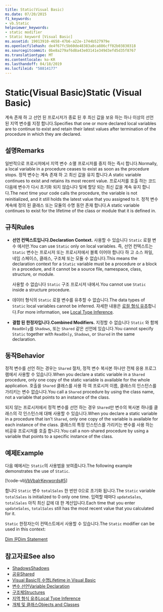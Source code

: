```yaml
---
title: Static(Visual Basic)
ms.date: 07/20/2015
f1_keywords:
- vb.Static
helpviewer_keywords:
- static modifier
- Static keyword [Visual Basic]
ms.assetid: 19013910-4658-47b6-a22e-1744b527979e
ms.openlocfilehash: de4f67fc5b60de48383a8ca886cff02b03830318
ms.sourcegitcommit: 0be8a279af6d8a43e03141e349d3efd5d35f8767
ms.translationtype: MT
ms.contentlocale: ko-KR
ms.lasthandoff: 04/18/2019
ms.locfileid: "58814177"
---
```

# <a name="static-visual-basic"></a><span data-ttu-id="e1346-102">Static(Visual Basic)</span><span class="sxs-lookup"><span data-stu-id="e1346-102">Static (Visual Basic)</span></span>
<span data-ttu-id="e1346-103">계속 존재 하 고 선언 된 프로시저가 종료 된 후 최신 값을 보유 하는 하나 이상의 선언 된 지역 변수를 지정 합니다.</span><span class="sxs-lookup"><span data-stu-id="e1346-103">Specifies that one or more declared local variables are to continue to exist and retain their latest values after termination of the procedure in which they are declared.</span></span>  
  
## <a name="remarks"></a><span data-ttu-id="e1346-104">설명</span><span class="sxs-lookup"><span data-stu-id="e1346-104">Remarks</span></span>  
 <span data-ttu-id="e1346-105">일반적으로 프로시저에서 지역 변수 소멸 프로시저를 중지 하는 즉시 합니다.</span><span class="sxs-lookup"><span data-stu-id="e1346-105">Normally, a local variable in a procedure ceases to exist as soon as the procedure stops.</span></span> <span data-ttu-id="e1346-106">정적 변수는 계속 존재 하 고 최신 값을 유지 합니다.</span><span class="sxs-lookup"><span data-stu-id="e1346-106">A static variable continues to exist and retains its most recent value.</span></span> <span data-ttu-id="e1346-107">프로시저를 호출 하는 코드 다음에 변수가 다시 초기화 되지 않습니다 및에 할당 되는 최신 값을 계속 유지 합니다.</span><span class="sxs-lookup"><span data-stu-id="e1346-107">The next time your code calls the procedure, the variable is not reinitialized, and it still holds the latest value that you assigned to it.</span></span> <span data-ttu-id="e1346-108">정적 변수 계속에 정의 된 클래스 또는 모듈의 수명 동안 존재 합니다.</span><span class="sxs-lookup"><span data-stu-id="e1346-108">A static variable continues to exist for the lifetime of the class or module that it is defined in.</span></span>  
  
## <a name="rules"></a><span data-ttu-id="e1346-109">규칙</span><span class="sxs-lookup"><span data-stu-id="e1346-109">Rules</span></span>  
  
-   <span data-ttu-id="e1346-110">**선언 컨텍스트입니다.**</span><span class="sxs-lookup"><span data-stu-id="e1346-110">**Declaration Context.**</span></span> <span data-ttu-id="e1346-111">사용할 수 있습니다 `Static` 로컬 변수 에서만.</span><span class="sxs-lookup"><span data-stu-id="e1346-111">You can use `Static` only on local variables.</span></span> <span data-ttu-id="e1346-112">즉, 선언 컨텍스트는 `Static` 변수는 프로시저 또는 프로시저에서 블록 이어야 합니다 하 고 소스 파일, 네임 스페이스, 클래스, 구조체 또는 모듈 수 없습니다.</span><span class="sxs-lookup"><span data-stu-id="e1346-112">This means the declaration context for a `Static` variable must be a procedure or a block in a procedure, and it cannot be a source file, namespace, class, structure, or module.</span></span>  
  
     <span data-ttu-id="e1346-113">사용할 수 없습니다 `Static` 구조 프로시저 내에서.</span><span class="sxs-lookup"><span data-stu-id="e1346-113">You cannot use `Static` inside a structure procedure.</span></span>  
  
-   <span data-ttu-id="e1346-114">데이터 형식의 `Static` 로컬 변수를 유추할 수 없습니다.</span><span class="sxs-lookup"><span data-stu-id="e1346-114">The data types of `Static` local variables cannot be inferred.</span></span> <span data-ttu-id="e1346-115">자세한 내용은 [로컬 형식 유추](../../../visual-basic/programming-guide/language-features/variables/local-type-inference.md)합니다.</span><span class="sxs-lookup"><span data-stu-id="e1346-115">For more information, see [Local Type Inference](../../../visual-basic/programming-guide/language-features/variables/local-type-inference.md).</span></span>  
  
-   <span data-ttu-id="e1346-116">**결합 된 한정자입니다.**</span><span class="sxs-lookup"><span data-stu-id="e1346-116">**Combined Modifiers.**</span></span> <span data-ttu-id="e1346-117">지정할 수 없습니다 `Static` 와 함께 `ReadOnly`를 `Shadows`, 또는 `Shared` 같은 선언에 있습니다.</span><span class="sxs-lookup"><span data-stu-id="e1346-117">You cannot specify `Static` together with `ReadOnly`, `Shadows`, or `Shared` in the same declaration.</span></span>  
  
## <a name="behavior"></a><span data-ttu-id="e1346-118">동작</span><span class="sxs-lookup"><span data-stu-id="e1346-118">Behavior</span></span>  
 <span data-ttu-id="e1346-119">정적 변수를 선언 하는 경우는 `Shared` 절차, 정적 변수 복사본 하나만 전체 응용 프로그램에서 사용할 수 있습니다.</span><span class="sxs-lookup"><span data-stu-id="e1346-119">When you declare a static variable in a `Shared` procedure, only one copy of the static variable is available for the whole application.</span></span> <span data-ttu-id="e1346-120">호출을 `Shared` 클래스를 사용 하 여 프로시저 이름, 클래스의 인스턴스를 가리키는 변수 없습니다.</span><span class="sxs-lookup"><span data-stu-id="e1346-120">You call a `Shared` procedure by using the class name, not a variable that points to an instance of the class.</span></span>  
  
 <span data-ttu-id="e1346-121">되지 않는 프로시저에서 정적 변수를 선언 하는 경우 `Shared`만 변수의 복사본 하나를 클래스의 각 인스턴스에 대해 사용할 수 있습니다.</span><span class="sxs-lookup"><span data-stu-id="e1346-121">When you declare a static variable in a procedure that isn't `Shared`, only one copy of the variable is available for each instance of the class.</span></span> <span data-ttu-id="e1346-122">클래스의 특정 인스턴스를 가리키는 변수를 사용 하는 비공유 프로시저를 호출 합니다.</span><span class="sxs-lookup"><span data-stu-id="e1346-122">You call a non-shared procedure by using a variable that points to a specific instance of the class.</span></span>  
  
## <a name="example"></a><span data-ttu-id="e1346-123">예제</span><span class="sxs-lookup"><span data-stu-id="e1346-123">Example</span></span>  
 <span data-ttu-id="e1346-124">다음 예에서는 `Static`의 사용법을 보여줍니다.</span><span class="sxs-lookup"><span data-stu-id="e1346-124">The following example demonstrates the use of `Static`.</span></span>  
  
 [!code-vb[VbVbalrKeywords#5](~/samples/snippets/visualbasic/VS_Snippets_VBCSharp/VbVbalrKeywords/VB/Class1.vb#5)]  
  
 <span data-ttu-id="e1346-125">합니다 `Static` 변수 `totalSales` 한 번만 0으로 초기화 됩니다.</span><span class="sxs-lookup"><span data-stu-id="e1346-125">The `Static` variable `totalSales` is initialized to 0 only one time.</span></span> <span data-ttu-id="e1346-126">입력할 때마다 `updateSales`, `totalSales` 아직 최신 값에 대 한 계산입니다.</span><span class="sxs-lookup"><span data-stu-id="e1346-126">Each time that you enter `updateSales`, `totalSales` still has the most recent value that you calculated for it.</span></span>  
  
 <span data-ttu-id="e1346-127">`Static` 한정자는이 컨텍스트에서 사용할 수 있습니다.</span><span class="sxs-lookup"><span data-stu-id="e1346-127">The `Static` modifier can be used in this context:</span></span>  
  
 [<span data-ttu-id="e1346-128">Dim 문</span><span class="sxs-lookup"><span data-stu-id="e1346-128">Dim Statement</span></span>](../../../visual-basic/language-reference/statements/dim-statement.md)  
  
## <a name="see-also"></a><span data-ttu-id="e1346-129">참고자료</span><span class="sxs-lookup"><span data-stu-id="e1346-129">See also</span></span>

- [<span data-ttu-id="e1346-130">Shadows</span><span class="sxs-lookup"><span data-stu-id="e1346-130">Shadows</span></span>](../../../visual-basic/language-reference/modifiers/shadows.md)
- [<span data-ttu-id="e1346-131">공유</span><span class="sxs-lookup"><span data-stu-id="e1346-131">Shared</span></span>](../../../visual-basic/language-reference/modifiers/shared.md)
- [<span data-ttu-id="e1346-132">Visual Basic의 수명</span><span class="sxs-lookup"><span data-stu-id="e1346-132">Lifetime in Visual Basic</span></span>](../../../visual-basic/programming-guide/language-features/declared-elements/lifetime.md)
- [<span data-ttu-id="e1346-133">변수 선언</span><span class="sxs-lookup"><span data-stu-id="e1346-133">Variable Declaration</span></span>](../../../visual-basic/programming-guide/language-features/variables/variable-declaration.md)
- [<span data-ttu-id="e1346-134">구조체</span><span class="sxs-lookup"><span data-stu-id="e1346-134">Structures</span></span>](../../../visual-basic/programming-guide/language-features/data-types/structures.md)
- [<span data-ttu-id="e1346-135">지역 형식 유추</span><span class="sxs-lookup"><span data-stu-id="e1346-135">Local Type Inference</span></span>](../../../visual-basic/programming-guide/language-features/variables/local-type-inference.md)
- [<span data-ttu-id="e1346-136">개체 및 클래스</span><span class="sxs-lookup"><span data-stu-id="e1346-136">Objects and Classes</span></span>](../../../visual-basic/programming-guide/language-features/objects-and-classes/index.md)
